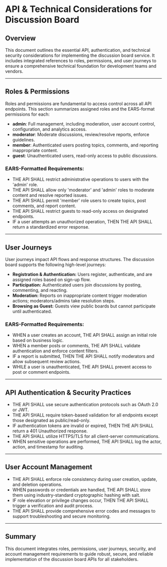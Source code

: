# API & Technical Considerations for Discussion Board

## Overview
This document outlines the essential API, authentication, and technical security considerations for implementing the discussion board service. It includes integrated references to roles, permissions, and user journeys to ensure a comprehensive technical foundation for development teams and vendors.

---
## Roles & Permissions
Roles and permissions are fundamental to access control across all API endpoints. This section summarizes assigned roles and the EARS-format permissions for each:

- **admin**: Full management, including moderation, user account control, configuration, and analytics access.
- **moderator**: Moderate discussions, review/resolve reports, enforce guidelines.
- **member**: Authenticated users posting topics, comments, and reporting inappropriate content.
- **guest**: Unauthenticated users, read-only access to public discussions.

### EARS-Formatted Requirements:
- THE API SHALL restrict administrative operations to users with the 'admin' role.
- THE API SHALL allow only 'moderator' and 'admin' roles to moderate content and resolve reported issues.
- THE API SHALL permit 'member' role users to create topics, post comments, and report content.
- THE API SHALL restrict guests to read-only access on designated endpoints.
- IF a user attempts an unauthorized operation, THEN THE API SHALL return a standardized error response.

---
## User Journeys
User journeys impact API flows and response structures. The discussion board supports the following high-level journeys:

- **Registration & Authentication:** Users register, authenticate, and are assigned roles based on sign-up flow.
- **Participation:** Authenticated users join discussions by posting, commenting, and reacting.
- **Moderation:** Reports on inappropriate content trigger moderation actions; moderators/admins take resolution steps.
- **Browsing as Guest:** Guests view public boards but cannot participate until authenticated.

### EARS-Formatted Requirements:
- WHEN a user creates an account, THE API SHALL assign an initial role based on business logic.
- WHEN a member posts or comments, THE API SHALL validate authentication and enforce content filters.
- IF a report is submitted, THEN THE API SHALL notify moderators and allow subsequent review actions.
- WHILE a user is unauthenticated, THE API SHALL prevent access to post or comment endpoints.

---
## API Authentication & Security Practices

- THE API SHALL use secure authentication protocols such as OAuth 2.0 or JWT.
- THE API SHALL require token-based validation for all endpoints except those designated as public/read-only.
- IF authentication tokens are invalid or expired, THEN THE API SHALL return a 401 Unauthorized response.
- THE API SHALL utilize HTTPS/TLS for all client-server communications.
- WHEN sensitive operations are performed, THE API SHALL log the actor, action, and timestamp for auditing.

---
## User Account Management

- THE API SHALL enforce role consistency during user creation, update, and deletion operations.
- WHEN passwords or credentials are handled, THE API SHALL store them using industry-standard cryptographic hashing with salt.
- IF role elevation or privilege changes occur, THEN THE API SHALL trigger a verification and audit process.
- THE API SHALL provide comprehensive error codes and messages to support troubleshooting and secure monitoring.

---
## Summary
This document integrates roles, permissions, user journeys, security, and account management requirements to guide robust, secure, and reliable implementation of the discussion board APIs for all stakeholders.